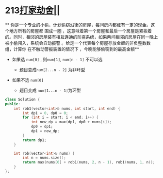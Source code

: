# 213[打家劫舍||](https://leetcode.cn/problems/house-robber-ii/description/)
** 你是一个专业的小偷，计划偷窃沿街的房屋，每间房内都藏有一定的现金。这个地方所有的房屋都 围成一圈 ，这意味着第一个房屋和最后一个房屋是紧挨着的。同时，相邻的房屋装有相互连通的防盗系统，如果两间相邻的房屋在同一晚上被小偷闯入，系统会自动报警 。给定一个代表每个房屋存放金额的非负整数数组，计算你 在不触动警报装置的情况下 ，今晚能够偷窃到的最高金额**
- 如果选 `num[0]` , 则`num[1]`, `num[n - 1]` 不可以选
    - 题目变成`num[2...n - 2]` 为非环型

- 如果不选 `num[0]`
    - 题目变成 `num[1...n - 1]`为环型

```cpp
class Solution {
public:
    int rob1(vector<int>& nums, int start, int end) {
        int dp1 = 0, dp0 = 0;
        for (int i = start; i < end; i++) {
            int new_dp = max(dp1, dp0 + nums[i]);
            dp0 = dp1;
            dp1 = new_dp;
        }
        return dp1;
    }

    int rob(vector<int>& nums) {
        int n = nums.size();
        return max(nums[0] + rob1(nums, 2, n - 1), rob1(nums, 1, n));
    }
};
```
 
